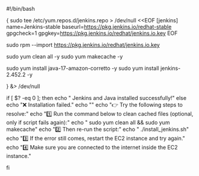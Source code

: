 #!/bin/bash


{
  sudo tee /etc/yum.repos.d/jenkins.repo > /dev/null <<EOF
[jenkins]
name=Jenkins-stable
baseurl=https://pkg.jenkins.io/redhat-stable
gpgcheck=1
gpgkey=https://pkg.jenkins.io/redhat/jenkins.io.key
EOF

  sudo rpm --import https://pkg.jenkins.io/redhat/jenkins.io.key

  sudo yum clean all -y
  sudo yum makecache -y

  sudo yum install java-17-amazon-corretto -y
  sudo yum install jenkins-2.452.2 -y

} &> /dev/null

if [ $? -eq 0 ]; then
  echo " Jenkins and Java installed successfully!"
else
  echo "❌ Installation failed."
  echo ""
  echo "👉 Try the following steps to resolve:"
  echo "1️⃣ Run the command below to clean cached files (optional, only if script fails again):"
  echo "    sudo yum clean all && sudo yum makecache"
  echo "2️⃣ Then re-run the script:"
  echo "    ./install_jenkins.sh"
  echo "3️⃣ If the error still comes, restart the EC2 instance and try again."
  echo "4️⃣ Make sure you are connected to the internet inside the EC2 instance."
  
fi
